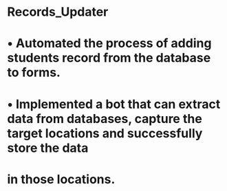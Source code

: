 # Records_Updater
# • Automated the process of adding students record from the database to forms.
# • Implemented a bot that can extract data from databases, capture the target locations and successfully store the data
# in those locations.
